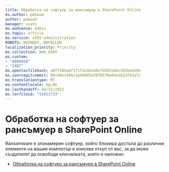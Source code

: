 ```yaml
---
title: Обработка на софтуер за рансъмуер в SharePoint Online
ms.author: pebaum
author: pebaum
manager: scotv
ms.audience: Admin
ms.topic: article
ms.service: o365-administration
ROBOTS: NOINDEX, NOFOLLOW
localization_priority: Priority
ms.collection: Adm_O365
ms.custom:
- "9000650"
- "2487"
ms.openlocfilehash: a8f7385a8f371fa24b3e0efdd02dd6c305b4920e
ms.sourcegitcommit: 8bc60ec34bc1e40685e3976576e04a2623f63a7c
ms.translationtype: MT
ms.contentlocale: bg-BG
ms.lasthandoff: 04/15/2021
ms.locfileid: "51811733"
---
```

# <a name="handling-ransomware-in-sharepoint-online"></a>Обработка на софтуер за рансъмуер в SharePoint Online

Ransomware е злонамерен софтуер, който блокира достъпа до различни елементи на вашия компютър и изисква откуп от вас, за да може създателят да освободи ключалката, която е наложил.
- [Обработка на софтуер за рансъмуер в SharePoint Online](https://docs.microsoft.com/sharepoint/troubleshoot/security/handling-ransomware-in-sharepoint-online)

